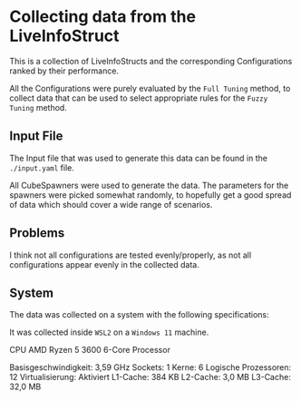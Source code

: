# Collecting data from the LiveInfoStruct

This is a collection of LiveInfoStructs and the corresponding Configurations ranked by their performance.

All the Configurations were purely evaluated by the `Full Tuning` method, to collect data that can be used to select appropriate rules for the `Fuzzy Tuning` method.

## Input File

The Input file that was used to generate this data can be found in the `./input.yaml` file.

All CubeSpawners were used to generate the data. The parameters for the spawners were picked somewhat randomly, to hopefully get a good spread of data which should cover a wide range of scenarios.

## Problems

I think not all configurations are tested evenly/properly, as not all configurations appear evenly in the collected data.

## System

The data was collected on a system with the following specifications:

It was collected inside `WSL2` on a `Windows 11` machine.

CPU
 AMD Ryzen 5 3600 6-Core Processor

 Basisgeschwindigkeit: 3,59 GHz
 Sockets: 1
 Kerne: 6
 Logische Prozessoren: 12
 Virtualisierung: Aktiviert
 L1-Cache: 384 KB
 L2-Cache: 3,0 MB
 L3-Cache: 32,0 MB
